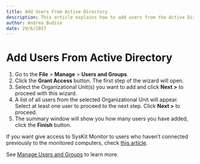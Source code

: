 ```yaml
---
title: Add Users From Active Directory
description: This article explains how to add users from the Active Directory.
author: Andrea Budisa
date: 29/6/2017
---
```


# Add Users From Active Directory

1. Go to the **File** &gt; **Manage** &gt; **Users and Groups**.
2. Click the **Grant Access** button. The first step of the wizard will open.
3. Select the Organizational Unit\(s\) you want to add and click **Next &gt;** to proceed with this wizard.
4. A list of all users from the selected Organizational Unit will appear. Select at least one user to proceed to the next step. Click **Next &gt;** to proceed.
5. The summary window will show you how many users you have added, click the **Finish** button.

If you want give access to SysKit Monitor to users who haven’t connected previously to the monitored computers, check [this article](add-users-from-active-directory.md#internal/how-to/users/add-users-manually).

See [Manage Users and Groups](add-users-from-active-directory.md#internal/get-to-know-syskit-monitor/backstage-screen/manage-data-gathering) to learn more.

